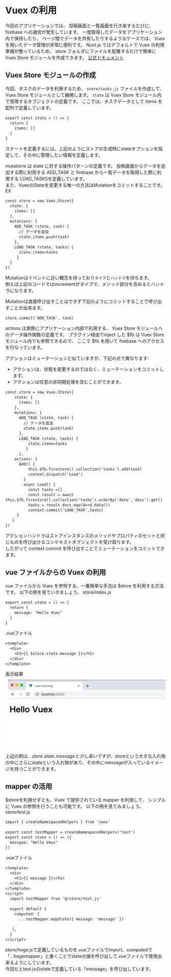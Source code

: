 # Vuex の利用
今回のアプリケーションでは、 投稿画面と一覧画面を行き来するたびに、 firebase への通信が発生しています。
一度取得したデータをアプリケーション内で保持したり、 ページ間でデータを共有したりするようなケースでは、 Vuex を用いたデータ管理が非常に便利です。
Nuxt.js ではデフォルトで Vuex の利用準備が整っているため、 store フォルダにファイルを配置するだけで簡単に Vuex Store モジュールを作成できます。
[公式ドキュメント](https://vuex.vuejs.org/ja/)

## Vuex Store モジュールの作成
今回、タスクのデータを利用するため、 `store/tasks.js` ファイルを作成して、Vuex Store モジュールとして展開します。
`state` は Vuex Store モジュール内で管理するオブジェクトの定義です。 ここでは、タスクデータとして items を配列で定義しています。  
```vue
export const state = () => {
  return {
    items: []
  }
}
```
ステートを定義するには、上記のようにストアの生成時にstateオプションを指定して、その中に管理したい情報を定義します。

mutations は state に対する操作パターンの定義です。 投稿画面からデータを追加する際に利用する ADD_TASK と firebase から一覧データを取得した際に利用する LOAD_TASKSを定義しています。  
また、VuexのStateを変更する唯一の方法はMutationをコミットすることです。
EX 
```vue
const store = new Vuex.Store({
  state: {
    items: []
  },
  mutations: {
    ADD_TASK (state, task) {
      // データを追加
      state.items.push(task)
    },
    LOAD_TASK (state, tasks) {
      state.items=tasks
     }
  }
})
```
Mutationはイベントに近い概念を持っており`タイプ`と`ハンドラ`を持ちます。  
例えば上記のコードではincrementがタイプで、メソッド部分を含めるとハンドラになります。  

Mutationは直接呼び出すことはできず下記のようにコミットすることで呼び出すことが出来ます。
```vue
store.commit('ADD_TASK', task)
```
actions は実際にアプリケーション内部で利用する、 Vuex Store モジュールへのデータ操作関数の定義です。
プラグイン経由でinject した $fb は Vuex Store モジュール内でも参照できるので、 ここで $fb を用いて firebase へのアクセスを行なっています。  

アクションはミューテーションと似ていますが、下記の点で異なります:  
- アクションは、状態を変更するのではなく、ミューテーションをコミットします。
- アクションは任意の非同期処理を含むことができます。
```vue
const store = new Vuex.Store({
    state: {
      items: []
    },
    mutations: {
      ADD_TASK (state, task) {
        // データを追加
        state.items.push(task)
      }, 
      LOAD_TASK (state, tasks) {
          state.items=tasks
         }
      },
    actions: {
      Add() {
          this.$fb.firestore().collection('tasks').add(task)
          context.dispatch('Load')
        }
        async Load() {
          const tasks =[]
          const result = await this.$fb.firestore().collection('tasks').orderBy('date','desc').get()
          tasks = result.docs.map(d=>d.data())
          context.commit('LOAD_TASK',tasks)
     }
   }
})
```
アクションハンドラはストアインスタンスのメソッドやプロパティのセットと同じものを呼び出せるコンテキストオブジェクトを受け取ります。  
したがって context.commit を呼び出すことでミューテーションをコミットできます。

## vue ファイルからの Vuex の利用
vue ファイルから Vuex を参照する、一番簡単な手法は $store を利用する方法です。
以下の例を見ていきましょう。
store/index.js
```vue
export const state = () => {
  return {
    message: "Hello Vuex"
  }
}
```
.vueファイル
```vue
<template>
  <div>
    <h1>{{ $store.state.message }}</h1>
  </div>
</template>
```
表示結果
![vuex_result_image](./vuex_result_image.png)

上記の例は、$store.state.messageと少し長いですが、$storeという大きな入れ物の中にさらにstateという入れ物があり、その中にmessageが入っているイメージを持つことができます。

## mapper の活用
$storeを利用せずとも、Vuex で提供されている mapper を利用して、 シンプルに Vuex の参照を行うことも可能です。
以下の例を見てみましょう。
store/test.js
```vue
import { createNamespacedHelpers } from 'vuex'

export const testMapper = createNamespacedHelpers('test')
export const state = () => ({
  messgae: "Hello Veux"
})
```
.vueファイル
```vue
<template>
  <div>
    <h1>{{ message }}</h1>
  </div>
</template>
<script>
  import testMapper from '@/store/test.js'

  export default {
    computed: {
      ...testMapper.mapState({ message: 'message' })

   },
  }
</script>
```
store/hoge.jsで定義しているものを.vueファイルでimport、computedで「...hogemapper」と書くことでstateの値を呼び出して.vueファイルで使用出来るようにしています。  
今回だとtest.jsのstateで定義している「message」を呼び出しています。
